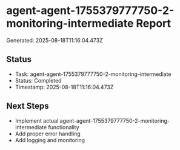 # agent-agent-1755379777750-2-monitoring-intermediate Report

Generated: 2025-08-18T11:16:04.473Z

## Status
- Task: agent-agent-1755379777750-2-monitoring-intermediate
- Status: Completed
- Timestamp: 2025-08-18T11:16:04.473Z

## Next Steps
- Implement actual agent-agent-1755379777750-2-monitoring-intermediate functionality
- Add proper error handling
- Add logging and monitoring
